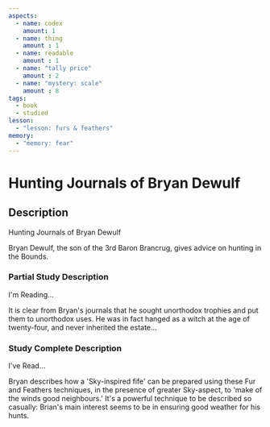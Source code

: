 ```yaml
---
aspects: 
  - name: codex
    amount: 1
  - name: thing
    amount : 1
  - name: readable
    amount : 1
  - name: "tally price"
    amount : 2
  - name: "mystery: scale"
    amount : 8
tags:
  - book
  - studied
lesson:
  - "lesson: furs & feathers"
memory:
  - "memory: fear"
---
```


# Hunting Journals of Bryan Dewulf

## Description
Hunting Journals of Bryan Dewulf

Bryan Dewulf, the son of the 3rd Baron Brancrug, gives advice on hunting in the Bounds.
### Partial Study Description
I'm Reading...

It is clear from Bryan's journals that he sought unorthodox trophies and put them to unorthodox uses. He was in fact hanged as a witch at the age of twenty-four, and never inherited the estate…
### Study Complete Description
I've Read...

Bryan describes how a 'Sky-inspired fife' can be prepared using these Fur and Feathers techniques, in the presence of greater Sky-aspect, to 'make of the winds good neighbours.' It's a powerful technique to be described so casually: Brian's main interest seems to be in ensuring good weather for his hunts.